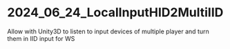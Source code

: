 # 2024_06_24_LocalInputHID2MultiIID
Allow with Unity3D to listen to input devices of multiple player and turn them in IID input for WS
